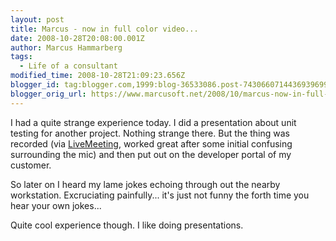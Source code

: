 ```yaml
---
layout: post
title: Marcus - now in full color video...
date: 2008-10-28T20:08:00.001Z
author: Marcus Hammarberg
tags:
  - Life of a consultant
modified_time: 2008-10-28T21:09:23.656Z
blogger_id: tag:blogger.com,1999:blog-36533086.post-7430660714436939699
blogger_orig_url: https://www.marcusoft.net/2008/10/marcus-now-in-full-color-video.html
---
```


I had a quite strange experience today. I did a presentation about unit
testing for another project. Nothing strange there. But the thing was
recorded (via [LiveMeeting](http://office.microsoft.com/livemeeting),
worked great after some initial confusing surrounding the mic) and then
put out on the developer portal of my customer.

So later on I heard my lame jokes echoing through out the nearby
workstation. Excruciating painfully... it's just not funny the forth
time you hear your own jokes...

Quite cool experience though. I like doing presentations.

